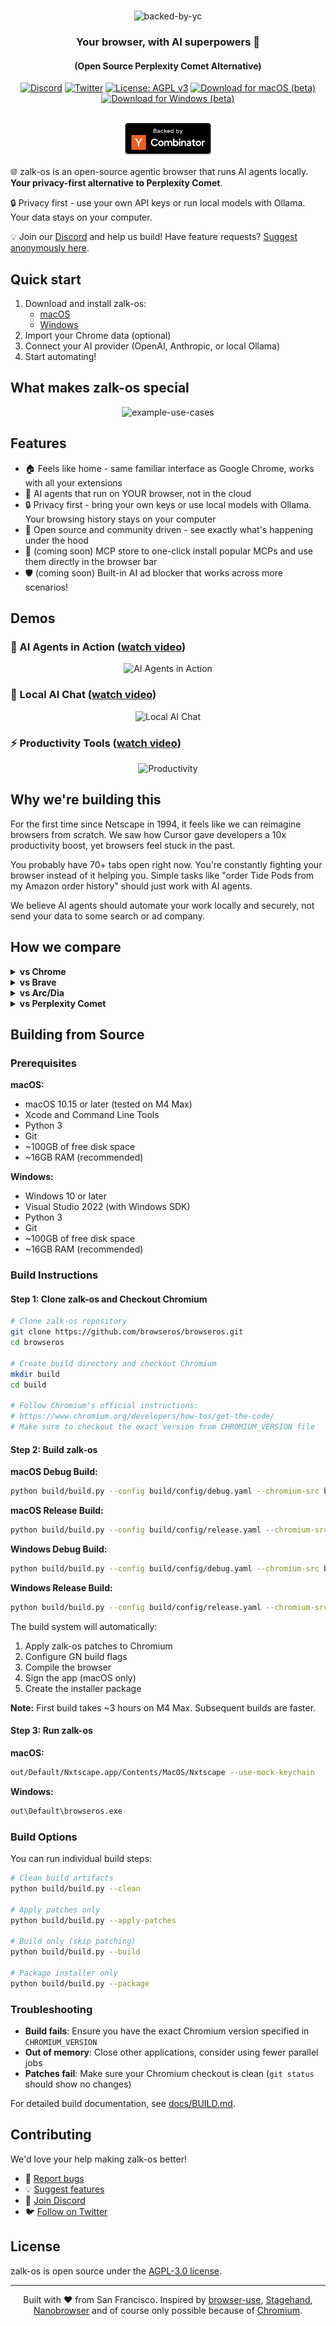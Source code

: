 <div align="center">

# 
<img src="https://pub-b52e24a001bd463a848cb2d8c8667f63.r2.dev/browseros-banner.png" alt="backed-by-yc" >

### Your browser, with AI superpowers 🚀
#### (Open Source Perplexity Comet Alternative)

[![Discord](https://img.shields.io/badge/Discord-Join%20us-blue)](https://discord.gg/YKwjt5vuKr)
[![Twitter](https://img.shields.io/twitter/follow/browswerOS_ai?style=social)](https://twitter.com/browseros_ai)
[![License: AGPL v3](https://img.shields.io/badge/License-AGPL%20v3-blue.svg)](LICENSE)
<a href="https://bit.ly/nxtscape">
  <img src="https://img.shields.io/badge/Download-macOS-black?style=flat&logo=apple&logoColor=white" alt="Download for macOS (beta)" />
</a>
<a href="https://bit.ly/browseros-windows">
  <img src="https://img.shields.io/badge/Download-Windows-0078D4?style=flat&logo=windows&logoColor=white" alt="Download for Windows (beta)" />
</a>
<br />

<br />
<img src="resources/media/backed-by-yc.png" alt="backed-by-yc" width="140px">

</div>

🌐 zalk-os is an open-source agentic browser that runs AI agents locally. **Your privacy-first alternative to Perplexity Comet**.

🔒 Privacy first - use your own API keys or run local models with Ollama. Your data stays on your computer.

💡 Join our [Discord](https://discord.gg/YKwjt5vuKr) and help us build! Have feature requests? [Suggest anonymously here](https://dub.sh/nxtscape-feature-request).

## Quick start

1. Download and install zalk-os:
   - [macOS](https://bit.ly/nxtscape)
   - [Windows](https://cdn.browseros.com/win/zalk-os-installer.zip)
2. Import your Chrome data (optional)
3. Connect your AI provider (OpenAI, Anthropic, or local Ollama)
4. Start automating!

## What makes zalk-os special

<div align="center">
<img src="https://cdn.browseros.com/resources/usecase.png" alt="example-use-cases" width="85%">
</div>

## Features

- 🏠 Feels like home - same familiar interface as Google Chrome, works with all your extensions
- 🤖 AI agents that run on YOUR browser, not in the cloud
- 🔒 Privacy first - bring your own keys or use local models with Ollama. Your browsing history stays on your computer
- 🚀 Open source and community driven - see exactly what's happening under the hood
- 🤝 (coming soon) MCP store to one-click install popular MCPs and use them directly in the browser bar
- 🛡️ (coming soon) Built-in AI ad blocker that works across more scenarios!  

## Demos

### 🤖 AI Agents in Action ([watch video](https://storage.googleapis.com/felafax-public/nxtscape/nxtscape-agent-demo.mp4))
<div align="center">
<img src="resources/media/nxtscape-agent.gif" alt="AI Agents in Action" width="80%">
</div>

### 💬 Local AI Chat ([watch video](https://storage.googleapis.com/felafax-public/nxtscape/nxtscape-chat.mp4))
<div align="center">
<img src="resources/media/nxtscape-chat.gif" alt="Local AI Chat" width="80%">
</div>

### ⚡ Productivity Tools ([watch video](https://storage.googleapis.com/felafax-public/nxtscape/nxtscape-productivity.mp4))
<div align="center">
<img src="resources/media/nxtscape-productivity.gif" alt="Productivity" width="80%">
</div>

## Why we're building this

For the first time since Netscape in 1994, it feels like we can reimagine browsers from scratch. We saw how Cursor gave developers a 10x productivity boost, yet browsers feel stuck in the past.

You probably have 70+ tabs open right now. You're constantly fighting your browser instead of it helping you. Simple tasks like "order Tide Pods from my Amazon order history" should just work with AI agents. 

We believe AI agents should automate your work locally and securely, not send your data to some search or ad company.

## How we compare

<details>
<summary><b>vs Chrome</b></summary>
<br>
While we're grateful for Google open-sourcing Chromium, but Chrome hasn't evolved much in 10 years. No AI features, no automation, no MCP support.
</details>

<details>
<summary><b>vs Brave</b></summary>
<br>
We love what Brave started, but they've spread themselves too thin with crypto, search, VPNs. We're laser-focused on AI-powered browsing.
</details>

<details>
<summary><b>vs Arc/Dia</b></summary>
<br>
Many loved Arc, but it was closed source. When they abandoned users, there was no recourse. We're 100% open source - fork it anytime!
</details>

<details>
<summary><b>vs Perplexity Comet</b></summary>
<br>
They're a search/ad company. Your browser history becomes their product. We keep everything local.
</details>

## Building from Source

### Prerequisites

**macOS:**
- macOS 10.15 or later (tested on M4 Max)
- Xcode and Command Line Tools
- Python 3
- Git
- ~100GB of free disk space
- ~16GB RAM (recommended)

**Windows:**
- Windows 10 or later
- Visual Studio 2022 (with Windows SDK)
- Python 3
- Git
- ~100GB of free disk space
- ~16GB RAM (recommended)

### Build Instructions

#### Step 1: Clone zalk-os and Checkout Chromium

```bash
# Clone zalk-os repository
git clone https://github.com/browseros/browseros.git
cd browseros

# Create build directory and checkout Chromium
mkdir build
cd build

# Follow Chromium's official instructions:
# https://www.chromium.org/developers/how-tos/get-the-code/
# Make sure to checkout the exact version from CHROMIUM_VERSION file
```

#### Step 2: Build zalk-os

**macOS Debug Build:**
```bash
python build/build.py --config build/config/debug.yaml --chromium-src build
```

**macOS Release Build:**
```bash
python build/build.py --config build/config/release.yaml --chromium-src build
```

**Windows Debug Build:**
```bash
python build/build.py --config build/config/debug.yaml --chromium-src build
```

**Windows Release Build:**
```bash
python build/build.py --config build/config/release.yaml --chromium-src build
```

The build system will automatically:
1. Apply zalk-os patches to Chromium
2. Configure GN build flags
3. Compile the browser
4. Sign the app (macOS only)
5. Create the installer package

**Note:** First build takes ~3 hours on M4 Max. Subsequent builds are faster.

#### Step 3: Run zalk-os

**macOS:**
```bash
out/Default/Nxtscape.app/Contents/MacOS/Nxtscape --use-mock-keychain
```

**Windows:**
```bash
out\Default\browseros.exe
```

### Build Options

You can run individual build steps:

```bash
# Clean build artifacts
python build/build.py --clean

# Apply patches only
python build/build.py --apply-patches

# Build only (skip patching)
python build/build.py --build

# Package installer only
python build/build.py --package
```

### Troubleshooting

- **Build fails**: Ensure you have the exact Chromium version specified in `CHROMIUM_VERSION`
- **Out of memory**: Close other applications, consider using fewer parallel jobs
- **Patches fail**: Make sure your Chromium checkout is clean (`git status` should show no changes)

For detailed build documentation, see [docs/BUILD.md](docs/BUILD.md).

## Contributing

We'd love your help making zalk-os better!

- 🐛 [Report bugs](https://github.com/nxtscape/nxtscape/issues)
- 💡 [Suggest features](https://dub.sh/nxtscape-feature-request)
- 💬 [Join Discord](https://discord.gg/YKwjt5vuKr)
- 🐦 [Follow on Twitter](https://twitter.com/nxtscape)

## License

zalk-os is open source under the [AGPL-3.0 license](LICENSE).

---

<p align="center">
Built with ❤️ from San Francisco. Inspired by <a href="https://github.com/browser-use/browser-use">browser-use</a>, <a href="https://github.com/browserbase/stagehand">Stagehand</a>, <a href="https://github.com/nanobrowser/nanobrowser">Nanobrowser</a> and of course only possible because of <a href="https://github.com/chromium/chromium">Chromium</a>.
</p>
